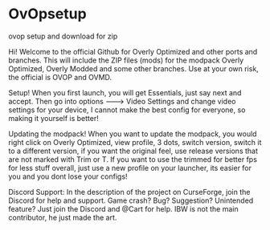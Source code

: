 # OvOpsetup
ovop setup and download for zip


Hi! Welcome to the official Github for Overly Optimized and other ports and branches.
This will include the ZIP files (mods) for the modpack Overly Optimized, Overly Modded and some other branches. Use at your own risk, the official is OVOP and OVMD.

Setup!
When you first launch, you will get Essentials, just say next and accept. Then go into options ---> Video Settings and change video settings for your device, I cannot make the best config for everyone, so making it yourself is better!

Updating the modpack!
When you want to update the modpack, you would right click on Overly Optimized, view profile, 3 dots, switch version, switch it to a different version, if you want the original feel, use release versions that are not marked with Trim or T. If you want to use the trimmed for better fps for less stuff overall, just use a new profile on your launcher, its easier for you and you dont lose your configs!

Discord Support:
In the description of the project on CurseForge, join the Discord for help and support. Game crash? Bug? Suggestion? Unintended feature? Just join the Discord and @Cart for help. IBW is not the main contributor, he just made the art.
